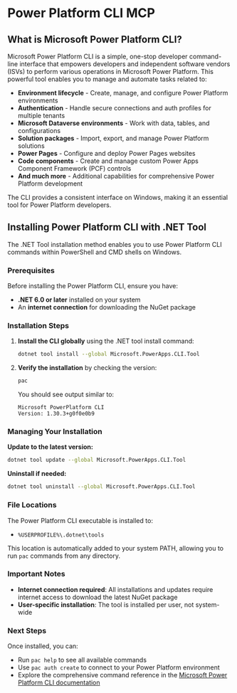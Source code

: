 # Power Platform CLI MCP

## What is Microsoft Power Platform CLI?

Microsoft Power Platform CLI is a simple, one-stop developer command-line interface that empowers developers and independent software vendors (ISVs) to perform various operations in Microsoft Power Platform. This powerful tool enables you to manage and automate tasks related to:

- **Environment lifecycle** - Create, manage, and configure Power Platform environments
- **Authentication** - Handle secure connections and auth profiles for multiple tenants
- **Microsoft Dataverse environments** - Work with data, tables, and configurations
- **Solution packages** - Import, export, and manage Power Platform solutions
- **Power Pages** - Configure and deploy Power Pages websites
- **Code components** - Create and manage custom Power Apps Component Framework (PCF) controls
- **And much more** - Additional capabilities for comprehensive Power Platform development

The CLI provides a consistent interface on Windows, making it an essential tool for Power Platform developers.

## Installing Power Platform CLI with .NET Tool

The .NET Tool installation method enables you to use Power Platform CLI commands within PowerShell and CMD shells on Windows.

### Prerequisites

Before installing the Power Platform CLI, ensure you have:
- **.NET 6.0 or later** installed on your system
- An **internet connection** for downloading the NuGet package

### Installation Steps

1. **Install the CLI globally** using the .NET tool install command:
   ```bash
   dotnet tool install --global Microsoft.PowerApps.CLI.Tool
   ```

1. **Verify the installation** by checking the version:
   ```bash
   pac
   ```
   You should see output similar to:
   ```
   Microsoft PowerPlatform CLI
   Version: 1.30.3+g0f0e0b9
   ```

### Managing Your Installation

**Update to the latest version:**
```bash
dotnet tool update --global Microsoft.PowerApps.CLI.Tool
```

**Uninstall if needed:**
```bash
dotnet tool uninstall --global Microsoft.PowerApps.CLI.Tool
```

### File Locations

The Power Platform CLI executable is installed to:
- `%USERPROFILE%\.dotnet\tools`

This location is automatically added to your system PATH, allowing you to run `pac` commands from any directory.

### Important Notes

- **Internet connection required**: All installations and updates require internet access to download the latest NuGet package
- **User-specific installation**: The tool is installed per user, not system-wide

### Next Steps

Once installed, you can:
- Run `pac help` to see all available commands
- Use `pac auth create` to connect to your Power Platform environment
- Explore the comprehensive command reference in the [Microsoft Power Platform CLI documentation](https://learn.microsoft.com/power-platform/developer/cli/reference/)
